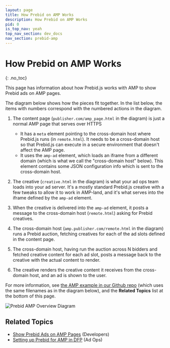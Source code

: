 ```yaml
---
layout: page
title: How Prebid on AMP Works
description: How Prebid on AMP Works
pid: 0
is_top_nav: yeah
top_nav_section: dev_docs
nav_section: prebid-amp
---
```


<div class="bs-docs-section" markdown="1">

# How Prebid on AMP Works
{: .no_toc}

This page has information about how Prebid.js works with AMP to show Prebid ads on AMP pages.

The diagram below shows how the pieces fit together.  In the list below, the items with numbers correspond with the numbered actions in the diagram.

1. The content page (`publisher.com/amp_page.html` in the diagram) is just a normal AMP page that serves over HTTPS
    + It has a `meta` element pointing to the cross-domain host where Prebid.js runs (in `remote.html`).  It needs to be a cross-domain host so that Prebid.js can execute in a secure environment that doesn't affect the AMP page.
    + It uses the `amp-ad` element, which loads an iframe from a different domain (which is what we call the "cross-domain host" below).  This element contains some JSON configuration info which is sent to the cross-domain host.

2. The creative (`creative.html` in the diagram) is what your ad ops team loads into your ad server.  It's a mostly standard Prebid.js creative with a few tweaks to allow it to work in AMP-land, and it's what serves into the iframe defined by the `amp-ad` element.

3. When the creative is delivered into the `amp-ad` element, it posts a message to the cross-domain host (`remote.html`) asking for Prebid creatives.

4. The cross-domain host (`amp.publisher.com/remote.html` in the diagram) runs a Prebid auction, fetching creatives for each of the ad slots defined in the content page.

5. The cross-domain host, having run the auction across N bidders and fetched creative content for each ad slot, posts a message back to the creative with the actual content to render.

6. The creative renders the creative content it receives from the cross-domain host, and an ad is shown to the user.

For more information, see [the AMP example in our Github repo](https://github.com/prebid/Prebid.js/tree/master/integrationExamples/gpt/amp) (which uses the same filenames as in the diagram below), and the **Related Topics** list at the bottom of this page.

![Prebid AMP Overview Diagram]({{site.github.url}}/assets/images/dev-docs/prebid-amp.png)

## Related Topics

+ [Show Prebid Ads on AMP Pages]({{site.github.url}}/dev-docs/show-prebid-ads-on-amp-pages.html) (Developers)
+ [Setting up Prebid for AMP in DFP]({{}}/adops/setting-up-prebid-for-amp-in-dfp.html) (Ad Ops)

</div>
